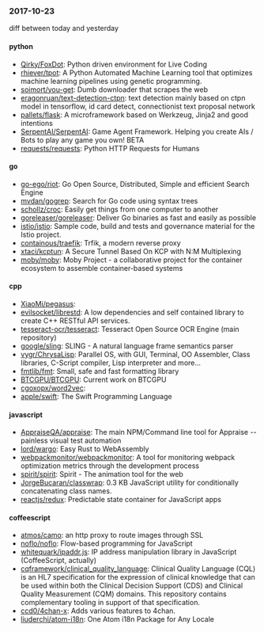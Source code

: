 ### 2017-10-23
diff between today and yesterday

#### python
* [Qirky/FoxDot](https://github.com/Qirky/FoxDot): Python driven environment for Live Coding
* [rhiever/tpot](https://github.com/rhiever/tpot): A Python Automated Machine Learning tool that optimizes machine learning pipelines using genetic programming.
* [soimort/you-get](https://github.com/soimort/you-get):  Dumb downloader that scrapes the web
* [eragonruan/text-detection-ctpn](https://github.com/eragonruan/text-detection-ctpn): text detection mainly based on ctpn model in tensorflow, id card detect, connectionist text proposal network
* [pallets/flask](https://github.com/pallets/flask): A microframework based on Werkzeug, Jinja2 and good intentions
* [SerpentAI/SerpentAI](https://github.com/SerpentAI/SerpentAI): Game Agent Framework. Helping you create AIs / Bots to play any game you own! BETA
* [requests/requests](https://github.com/requests/requests): Python HTTP Requests for Humans 

#### go
* [go-ego/riot](https://github.com/go-ego/riot): Go Open Source, Distributed, Simple and efficient Search Engine
* [mvdan/gogrep](https://github.com/mvdan/gogrep): Search for Go code using syntax trees
* [schollz/croc](https://github.com/schollz/croc): Easily get things from one computer to another 
* [goreleaser/goreleaser](https://github.com/goreleaser/goreleaser): Deliver Go binaries as fast and easily as possible
* [istio/istio](https://github.com/istio/istio): Sample code, build and tests and governance material for the Istio project.
* [containous/traefik](https://github.com/containous/traefik): Trfik, a modern reverse proxy
* [xtaci/kcptun](https://github.com/xtaci/kcptun): A Secure Tunnel Based On KCP with N:M Multiplexing
* [moby/moby](https://github.com/moby/moby): Moby Project - a collaborative project for the container ecosystem to assemble container-based systems

#### cpp
* [XiaoMi/pegasus](https://github.com/XiaoMi/pegasus): 
* [evilsocket/librestd](https://github.com/evilsocket/librestd): A low dependencies and self contained library to create C++ RESTful API services.
* [tesseract-ocr/tesseract](https://github.com/tesseract-ocr/tesseract): Tesseract Open Source OCR Engine (main repository)
* [google/sling](https://github.com/google/sling): SLING - A natural language frame semantics parser
* [vygr/ChrysaLisp](https://github.com/vygr/ChrysaLisp): Parallel OS, with GUI, Terminal, OO Assembler, Class libraries, C-Script compiler, Lisp interpreter and more...
* [fmtlib/fmt](https://github.com/fmtlib/fmt): Small, safe and fast formatting library
* [BTCGPU/BTCGPU](https://github.com/BTCGPU/BTCGPU): Current work on BTCGPU
* [cgoxopx/word2vec](https://github.com/cgoxopx/word2vec): 
* [apple/swift](https://github.com/apple/swift): The Swift Programming Language

#### javascript
* [AppraiseQA/appraise](https://github.com/AppraiseQA/appraise): The main NPM/Command line tool for Appraise -- painless visual test automation
* [lord/wargo](https://github.com/lord/wargo): Easy Rust to WebAssembly
* [webpackmonitor/webpackmonitor](https://github.com/webpackmonitor/webpackmonitor): A tool for monitoring webpack optimization metrics through the development process
* [spirit/spirit](https://github.com/spirit/spirit): Spirit - The animation tool for the web
* [JorgeBucaran/classwrap](https://github.com/JorgeBucaran/classwrap): 0.3 KB JavaScript utility for conditionally concatenating class names.
* [reactjs/redux](https://github.com/reactjs/redux): Predictable state container for JavaScript apps

#### coffeescript
* [atmos/camo](https://github.com/atmos/camo):  an http proxy to route images through SSL
* [noflo/noflo](https://github.com/noflo/noflo): Flow-based programming for JavaScript
* [whitequark/ipaddr.js](https://github.com/whitequark/ipaddr.js): IP address manipulation library in JavaScript (CoffeeScript, actually)
* [cqframework/clinical_quality_language](https://github.com/cqframework/clinical_quality_language): Clinical Quality Language (CQL) is an HL7 specification for the expression of clinical knowledge that can be used within both the Clinical Decision Support (CDS) and Clinical Quality Measurement (CQM) domains. This repository contains complementary tooling in support of that specification.
* [ccd0/4chan-x](https://github.com/ccd0/4chan-x): Adds various features to 4chan.
* [liuderchi/atom-i18n](https://github.com/liuderchi/atom-i18n): One Atom i18n Package for Any Locale   
